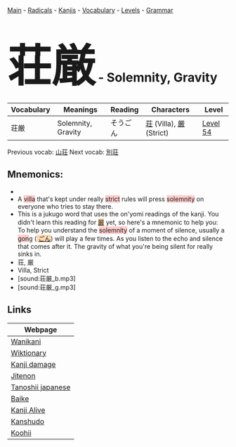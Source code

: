 <style> bigfont {font-size: 100px}</style>
[Main](../README.md) -
[Radicals](../radicals.md) -
[Kanjis](../kanjis.md) -
[Vocabulary](../vocabulary.md) -
[Levels](../levels.md) -
[Grammar](../grammar.md)
# <bigfont> 荘厳</bigfont> - Solemnity, Gravity 

| Vocabulary | Meanings | Reading | Characters | Level |
| --- | --- | --- | --- | --- |
| 荘厳 | Solemnity, Gravity | そうごん |  [荘](../kanjis/荘.md) (Villa), [厳](../kanjis/厳.md) (Strict) | [Level 54](../levels/wk_level54.md) |

Previous vocab: [山荘](山荘.md) Next vocab: [別荘](別荘.md) 

## Mnemonics:

* 
* A <span style="background-color:#ffcccb"> villa</span> that's kept under really <span style="background-color:#ffcccb"> strict</span> rules will press <span style="background-color:#ffcccb"> solemnity</span> on everyone who tries to stay there.
* This is a jukugo word that uses the on'yomi readings of the kanji. You didn't learn this reading for <span style="background-color:#fed8b1"> [厳](https://jisho.org/search/厳)</span> yet, so here's a mnemonic to help you:<br />To help you understand the <span style="background-color:#ffcccb"> solemnity</span> of a moment of silence, usually a <span style="background-color:#ffcccb"> gon</span>g (<span style="background-color:#fed8b1"> [ごん](https://jisho.org/search/ごん)</span>) will play a few times. As you listen to the echo and silence that comes after it. The gravity of what you're being silent for really sinks in.
* 荘, 厳
* Villa, Strict
* [sound:荘厳_b.mp3]
* [sound:荘厳_g.mp3]


## Links 

| Webpage |
| --- |
| [Wanikani          ](https://www.wanikani.com/kanji/荘厳) |
| [Wiktionary        ](https://en.wiktionary.org/wiki/荘厳) |
| [Kanji damage      ](http://www.kanjidamage.com/kanji/search?utf8=✓&q=荘厳) |
| [Jitenon           ](https://jitenon.com/kanji/荘厳) |
| [Tanoshii japanese ](https://www.tanoshiijapanese.com/dictionary/kanji.cfm?k=荘厳) |
| [Baike             ](https://baike.baidu.com/item/荘厳) |
| [Kanji Alive       ](https://app.kanjialive.com/荘厳) |
| [Kanshudo          ](https://www.kanshudo.com/searchmn?q=荘厳) |
| [Koohii            ](https://kanji.koohii.com/study/kanji/荘厳) |
